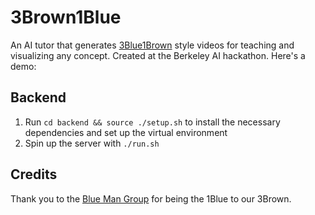 # 3Brown1Blue

An AI tutor that generates [3Blue1Brown](https://www.youtube.com/channel/UCYO_jab_esuFRV4b17AJtAw) style videos for teaching and visualizing any concept. Created at the Berkeley AI hackathon. Here's a demo:

## Backend

1. Run `cd backend && source ./setup.sh` to install the necessary dependencies and set up the virtual environment
2. Spin up the server with `./run.sh`

## Credits

Thank you to the [Blue Man Group](https://www.youtube.com/@bluemangroup) for being the 1Blue to our 3Brown.
